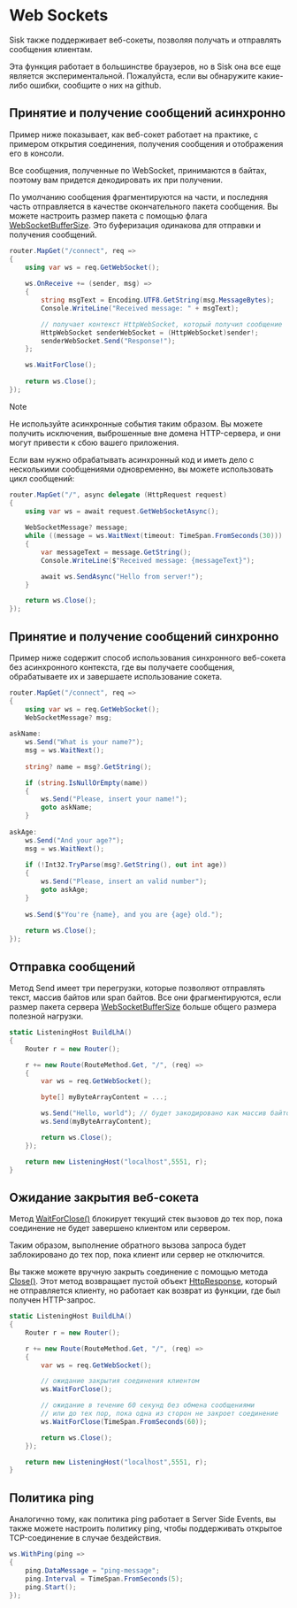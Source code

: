 # Web Sockets

Sisk также поддерживает веб-сокеты, позволяя получать и отправлять сообщения клиентам.

Эта функция работает в большинстве браузеров, но в Sisk она все еще является экспериментальной. Пожалуйста, если вы обнаружите какие-либо ошибки, сообщите о них на github.

## Принятие и получение сообщений асинхронно

Пример ниже показывает, как веб-сокет работает на практике, с примером открытия соединения, получения сообщения и отображения его в консоли.

Все сообщения, полученные по WebSocket, принимаются в байтах, поэтому вам придется декодировать их при получении.

По умолчанию сообщения фрагментируются на части, и последняя часть отправляется в качестве окончательного пакета сообщения. Вы можете настроить размер пакета с помощью флага [WebSocketBufferSize](/api/Sisk.Core.Http.HttpServerFlags.WebSocketBufferSize). Это буферизация одинакова для отправки и получения сообщений.

```cs
router.MapGet("/connect", req =>
{
    using var ws = req.GetWebSocket();
    
    ws.OnReceive += (sender, msg) =>
    {
        string msgText = Encoding.UTF8.GetString(msg.MessageBytes);
        Console.WriteLine("Received message: " + msgText);

        // получает контекст HttpWebSocket, который получил сообщение
        HttpWebSocket senderWebSocket = (HttpWebSocket)sender!;
        senderWebSocket.Send("Response!");
    };

    ws.WaitForClose();
    
    return ws.Close();
});
```

> [!NOTE]
>
> Не используйте асинхронные события таким образом. Вы можете получить исключения, выброшенные вне домена HTTP-сервера, и они могут привести к сбою вашего приложения.

Если вам нужно обрабатывать асинхронный код и иметь дело с несколькими сообщениями одновременно, вы можете использовать цикл сообщений:

```csharp
router.MapGet("/", async delegate (HttpRequest request)
{
    using var ws = await request.GetWebSocketAsync();
    
    WebSocketMessage? message;
    while ((message = ws.WaitNext(timeout: TimeSpan.FromSeconds(30))) != null)
    {
        var messageText = message.GetString();
        Console.WriteLine($"Received message: {messageText}");

        await ws.SendAsync("Hello from server!");
    }

    return ws.Close();
});
```

## Принятие и получение сообщений синхронно

Пример ниже содержит способ использования синхронного веб-сокета без асинхронного контекста, где вы получаете сообщения, обрабатываете их и завершаете использование сокета.

```cs
router.MapGet("/connect", req =>
{
    using var ws = req.GetWebSocket();
    WebSocketMessage? msg;
    
askName:
    ws.Send("What is your name?");
    msg = ws.WaitNext();
        
    string? name = msg?.GetString();

    if (string.IsNullOrEmpty(name))
    {
        ws.Send("Please, insert your name!");
        goto askName;
    }
    
askAge:
    ws.Send("And your age?");
    msg = ws.WaitNext();
        
    if (!Int32.TryParse(msg?.GetString(), out int age))
    {
        ws.Send("Please, insert an valid number");
        goto askAge;
    }
        
    ws.Send($"You're {name}, and you are {age} old.");
        
    return ws.Close();
});
```

## Отправка сообщений

Метод Send имеет три перегрузки, которые позволяют отправлять текст, массив байтов или span байтов. Все они фрагментируются, если размер пакета сервера [WebSocketBufferSize](/api/Sisk.Core.Http.HttpServerFlags.WebSocketBufferSize) больше общего размера полезной нагрузки.

```cs
static ListeningHost BuildLhA()
{
    Router r = new Router();

    r += new Route(RouteMethod.Get, "/", (req) =>
    {
        var ws = req.GetWebSocket();

        byte[] myByteArrayContent = ...;

        ws.Send("Hello, world"); // будет закодировано как массив байтов UTF-8
        ws.Send(myByteArrayContent);

        return ws.Close();
    });

    return new ListeningHost("localhost",5551, r);
}
```

## Ожидание закрытия веб-сокета

Метод [WaitForClose()](/api/Sisk.Core.Http.Streams.HttpWebSocket.WaitForClose) блокирует текущий стек вызовов до тех пор, пока соединение не будет завершено клиентом или сервером.

Таким образом, выполнение обратного вызова запроса будет заблокировано до тех пор, пока клиент или сервер не отключится.

Вы также можете вручную закрыть соединение с помощью метода [Close()](/api/Sisk.Core.Http.Streams.HttpWebSocket.Close). Этот метод возвращает пустой объект [HttpResponse](/api/Sisk.Core.Http.HttpResponse), который не отправляется клиенту, но работает как возврат из функции, где был получен HTTP-запрос.

```cs
static ListeningHost BuildLhA()
{
    Router r = new Router();

    r += new Route(RouteMethod.Get, "/", (req) =>
    {
        var ws = req.GetWebSocket();

        // ожидание закрытия соединения клиентом
        ws.WaitForClose();

        // ожидание в течение 60 секунд без обмена сообщениями
        // или до тех пор, пока одна из сторон не закроет соединение
        ws.WaitForClose(TimeSpan.FromSeconds(60));

        return ws.Close();
    });

    return new ListeningHost("localhost",5551, r);
}
```

## Политика ping

Аналогично тому, как политика ping работает в Server Side Events, вы также можете настроить политику ping, чтобы поддерживать открытое TCP-соединение в случае бездействия.

```cs
ws.WithPing(ping =>
{
    ping.DataMessage = "ping-message";
    ping.Interval = TimeSpan.FromSeconds(5);
    ping.Start();
});
```